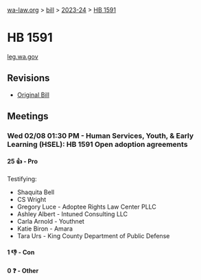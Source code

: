 [wa-law.org](/) > [bill](/bill/) > [2023-24](/bill/2023-24/) > [HB 1591](/bill/2023-24/hb/1591/)

# HB 1591
[leg.wa.gov](https://app.leg.wa.gov/billsummary?BillNumber=1591&Year=2023&Initiative=false)

## Revisions
* [Original Bill](1/)

## Meetings
### Wed 02/08 01:30 PM - Human Services, Youth, & Early Learning (HSEL): HB 1591 Open adoption agreements
#### 25 👍 - Pro
Testifying:
* Shaquita Bell
* CS Wright
* Gregory Luce - Adoptee Rights Law Center PLLC
* Ashley Albert - Intuned Consulting LLC
* Carla Arnold - Youthnet
* Katie Biron - Amara
* Tara Urs - King County Department of Public Defense

#### 1 👎 - Con

#### 0 ❓ - Other
